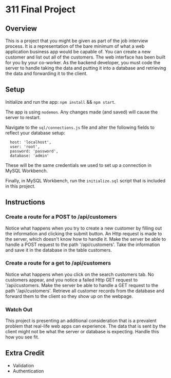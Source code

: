 # 311 Final Project

## Overview

This is a project that you might be given as part of the job interview process. It is a representation of the bare minimum of what a web application business app would be capable of. You can create a new customer and list out all of the customers. The web interface has been built for you by your co-worker. As the backend developer, you must code the server to handle taking the data and putting it into a database and retrieving the data and forwarding it to the client.

## Setup
  
Initialize and run the app: `npm install` && `npm start`.

The app is using `nodemon`. Any changes made (and saved) will cause the server to restart.

Navigate to the `sql/connections.js` file and alter the following fields to reflect your database setup:

```
  host: 'localhost',
  user: 'root',
  password: 'password',
  database: 'admin'
```

These will be the same credentials we used to set up a connection in MySQL Workbench.

Finally, in MySQL Workbench, run the `initialize.sql` script that is included in this project.



## Instructions
### Create a route for a POST to /api/customers
Notice what happens when you try to create a new customer by filling out the information and clicking the submit button. An Http request is made to the server, which doesn't know how to handle it. Make the server be able to handle a POST request to the path '/api/customers'. Take the information and save it in the database in the table customers.
### Create a route for a get to /api/customers
Notice what happens when you click on the search customers tab. No customers appear, and you notice a failed Http GET request to '/api/customers.  Make the server be able to handle a GET request to the path '/api/customers'. Retrieve all customer records from the database and forward them to the client so they show up on the webpage.
### Watch Out
This project is presenting an additional consideration that is a prevalent problem that real-life web apps can experience. The data that is sent by the client might not be what the server or database is expecting. Handle this how you see fit.

## Extra Credit
* Validation
* Authentication
